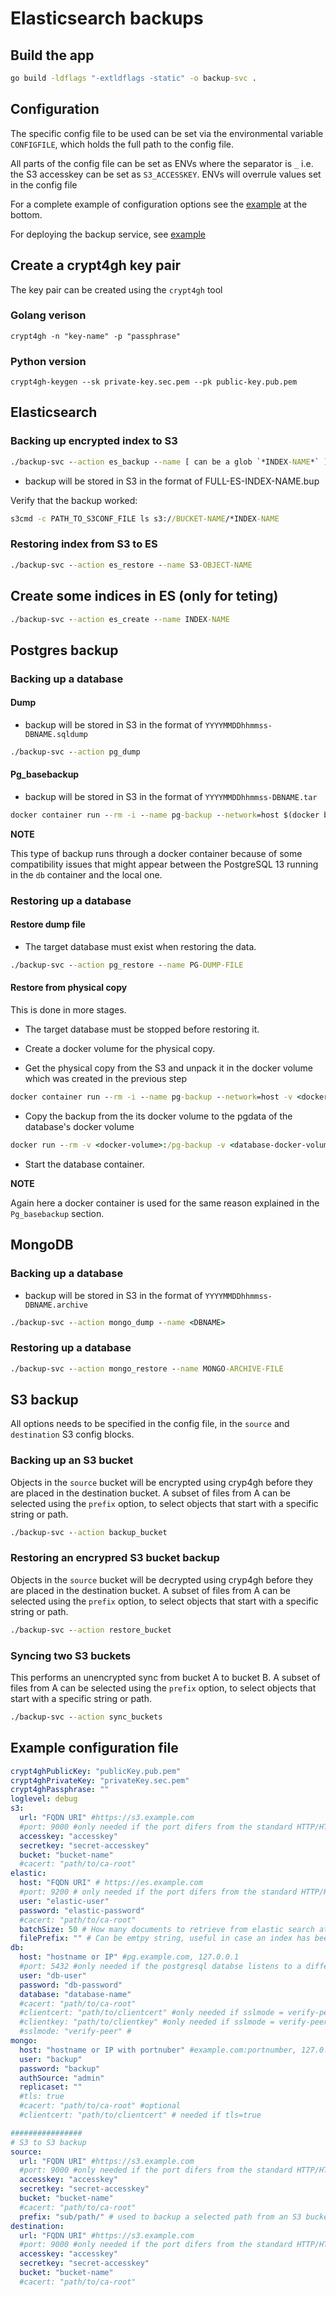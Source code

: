 # Elasticsearch backups

## Build the app

```cmd
go build -ldflags "-extldflags -static" -o backup-svc . 
```

## Configuration

The specific config file to be used can be set via the environmental variable `CONFIGFILE`,
which holds the full path to the config file.

All parts of the config file can be set as ENVs where the separator is `_` i.e. the S3 accesskey can be set as `S3_ACCESSKEY`.
ENVs will overrule values set in the config file

For a complete example of configuration options see the [example](#Example-configuration-file) at the bottom. 

For deploying the backup service, see  [example](/examples/)

## Create a crypt4gh key pair

The key pair can be created using the `crypt4gh` tool

### Golang verison
```shell
crypt4gh -n "key-name" -p "passphrase"
```

### Python version
```shell
crypt4gh-keygen --sk private-key.sec.pem --pk public-key.pub.pem
```

## Elasticsearch

### Backing up encrypted index to S3

```cmd
./backup-svc --action es_backup --name [ can be a glob `*INDEX-NAME*` ]
```

* backup will be stored in S3 in the format of FULL-ES-INDEX-NAME.bup

Verify that the backup worked:

```cmd
s3cmd -c PATH_TO_S3CONF_FILE ls s3://BUCKET-NAME/*INDEX-NAME
```

### Restoring index from S3 to ES

```cmd
./backup-svc --action es_restore --name S3-OBJECT-NAME
```

## Create some indices in ES (only for teting)

```cmd
./backup-svc --action es_create --name INDEX-NAME
```

## Postgres backup

### Backing up a database

#### Dump

* backup will be stored in S3 in the format of `YYYYMMDDhhmmss-DBNAME.sqldump`

```cmd
./backup-svc --action pg_dump
```

#### Pg_basebackup

* backup will be stored in S3 in the format of `YYYYMMDDhhmmss-DBNAME.tar`

```cmd
docker container run --rm -i --name pg-backup --network=host $(docker build -f dev_tools/Dockerfile-backup -q -t backup .) /bin/sda-backup --action pg_basebackup
```

**NOTE**

This type of backup runs through a docker container because of some compatibility issues
that might appear between the PostgreSQL 13 running in the `db` container and the local one.

### Restoring up a database

#### Restore dump file

* The target database must exist when restoring the data.

```cmd
./backup-svc --action pg_restore --name PG-DUMP-FILE
```

#### Restore from physical copy

This is done in more stages.

* The target database must be stopped before restoring it.

* Create a docker volume for the physical copy.

* Get the physical copy from the S3 and unpack it in the docker volume which was created in the previous step
```cmd
docker container run --rm -i --name pg-backup --network=host -v <docker-volume>:/home $(docker build -f dev_tools/Dockerfile-backup -q -t backup .) /bin/sda-backup --action pg_db-unpack --name TAR-FILE
```

* Copy the backup from the its docker volume to the pgdata of the database's docker volume
```cmd
docker run --rm -v <docker-volume>:/pg-backup -v <database-docker-volume>:/pg-data alpine cp -r /pg-backup/db-backup/ /pg-data/<target-pgdata>/
```

* Start the database container.

**NOTE**

Again here a docker container is used for the same reason explained in the `Pg_basebackup` section.

## MongoDB

### Backing up a database

* backup will be stored in S3 in the format of `YYYYMMDDhhmmss-DBNAME.archive`

```cmd
./backup-svc --action mongo_dump --name <DBNAME>
```

### Restoring up a database


```cmd
./backup-svc --action mongo_restore --name MONGO-ARCHIVE-FILE
```

## S3 backup

All options needs to be specified in the config file, in the `source` and `destination` S3 config blocks.

### Backing up an S3 bucket

Objects in the `source` bucket will be encrypted using cryp4gh before they are placed in the destination bucket. A subset of files from A can be selected using the `prefix` option, to select objects that start with a specific string or path.

```cmd
./backup-svc --action backup_bucket
```

### Restoring an encrypred S3 bucket backup

Objects in the `source` bucket will be decrypted using cryp4gh before they are placed in the destination bucket. A subset of files from A can be selected using the `prefix` option, to select objects that start with a specific string or path.

```cmd
./backup-svc --action restore_bucket
```

### Syncing two S3 buckets

This performs an unencrypted sync from bucket A to bucket B. A subset of files from A can be selected using the `prefix` option, to select objects that start with a specific string or path.

```cmd
./backup-svc --action sync_buckets
```

## Example configuration file

```yaml
crypt4ghPublicKey: "publicKey.pub.pem"
crypt4ghPrivateKey: "privateKey.sec.pem"
crypt4ghPassphrase: ""
loglevel: debug
s3:
  url: "FQDN URI" #https://s3.example.com
  #port: 9000 #only needed if the port difers from the standard HTTP/HTTPS ports
  accesskey: "accesskey"
  secretkey: "secret-accesskey"
  bucket: "bucket-name"
  #cacert: "path/to/ca-root"
elastic:
  host: "FQDN URI" # https://es.example.com
  #port: 9200 # only needed if the port difers from the standard HTTP/HTTPS ports
  user: "elastic-user"
  password: "elastic-password"
  #cacert: "path/to/ca-root"
  batchSize: 50 # How many documents to retrieve from elastic search at a time, default 50 (should probably be at least 2000
  filePrefix: "" # Can be emtpy string, useful in case an index has been written to and you want to backup a new copy
db:
  host: "hostname or IP" #pg.example.com, 127.0.0.1
  #port: 5432 #only needed if the postgresql databse listens to a different port
  user: "db-user"
  password: "db-password"
  database: "database-name"
  #cacert: "path/to/ca-root"
  #clientcert: "path/to/clientcert" #only needed if sslmode = verify-peer
  #clientkey: "path/to/clientkey" #only needed if sslmode = verify-peer
  #sslmode: "verify-peer" #
mongo:
  host: "hostname or IP with portnuber" #example.com:portnumber, 127.0.0.1:27017
  user: "backup"
  password: "backup"
  authSource: "admin"
  replicaset: ""
  #tls: true
  #cacert: "path/to/ca-root" #optional
  #clientcert: "path/to/clientcert" # needed if tls=true

################
# S3 to S3 backup
source:
  url: "FQDN URI" #https://s3.example.com
  #port: 9000 #only needed if the port difers from the standard HTTP/HTTPS ports
  accesskey: "accesskey"
  secretkey: "secret-accesskey"
  bucket: "bucket-name"
  #cacert: "path/to/ca-root"
  prefix: "sub/path/" # used to backup a selected path from an S3 bucket
destination:
  url: "FQDN URI" #https://s3.example.com
  #port: 9000 #only needed if the port difers from the standard HTTP/HTTPS ports
  accesskey: "accesskey"
  secretkey: "secret-accesskey"
  bucket: "bucket-name"
  #cacert: "path/to/ca-root"
```

